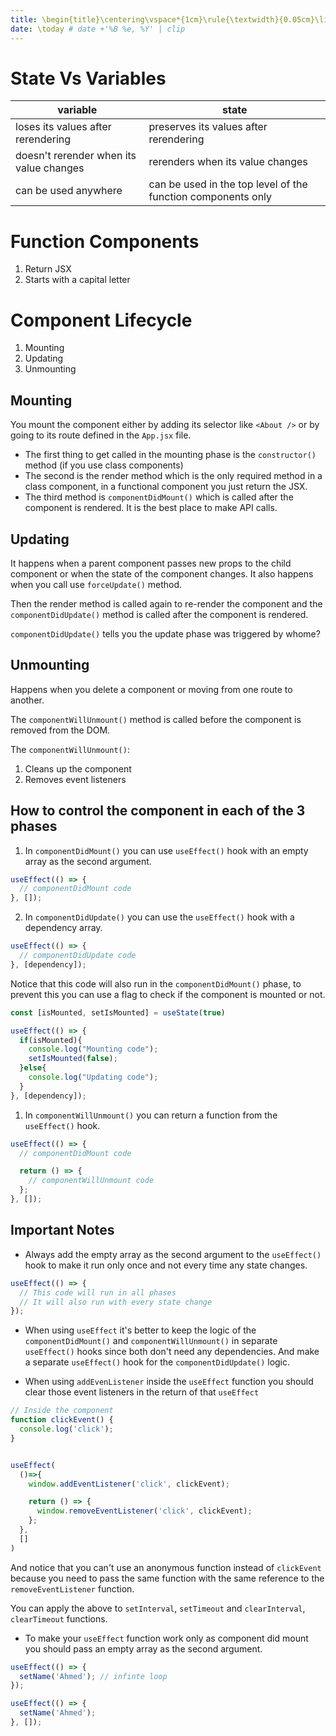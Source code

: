 ```yaml
---
title: \begin{title}\centering\vspace*{1cm}\rule{\textwidth}{0.05cm}\linebreak\vspace{0.5cm}{\Huge\bfseries React Notes \par}\vspace{0.1cm}\hrule\end{title}
date: \today # date +'%B %e, %Y' | clip
---
```


# State Vs Variables

| variable                                | state                                                        |
| --------------------------------------- | ------------------------------------------------------------ |
| loses its values after rerendering      | preserves its values after rerendering                       |
| doesn't rerender when its value changes | rerenders when its value changes                             |
| can be used anywhere                    | can be used in the top level of the function components only |

# Function Components

1. Return JSX
2. Starts with a capital letter

# Component Lifecycle

1. Mounting
2. Updating
3. Unmounting

## Mounting

You mount the component either by adding its selector like `<About />` or by going to its route defined in the `App.jsx` file.

- The first thing to get called in the mounting phase is the `constructor()` method (if you use class components)
- The second is the render method which is the only required method in a class component, in a functional component you just return the JSX.
- The third method is `componentDidMount()` which is called after the component is rendered. It is the best place to make API calls.

## Updating

It happens when a parent component passes new props to the child component or when the state of the component changes. It also happens when you call use `forceUpdate()` method.

Then the render method is called again to re-render the component and the `componentDidUpdate()` method is called after the component is rendered.

`componentDidUpdate()` tells you the update phase was triggered by whome?

## Unmounting

Happens when you delete a component or moving from one route to another.

The `componentWillUnmount()` method is called before the component is removed from the DOM.

The `componentWillUnmount()`:

1. Cleans up the component
2. Removes event listeners

## How to control the component in each of the 3 phases

1. In `componentDidMount()` you can use `useEffect()` hook with an empty array as the second argument.

```{.jsx .numberLines}
useEffect(() => {
  // componentDidMount code
}, []);
```

2. In `componentDidUpdate()` you can use the `useEffect()` hook with a dependency array.

```{.jsx .numberLines}
useEffect(() => {
  // componentDidUpdate code
}, [dependency]);
```

Notice that this code will also run in the `componentDidMount()` phase, to prevent this you can use a flag to check if the component is mounted or not.

```{.jsx .numberLines}
const [isMounted, setIsMounted] = useState(true)

useEffect(() => {
  if(isMounted){
    console.log("Mounting code");
    setIsMounted(false);
  }else{
    console.log("Updating code");
  }
}, [dependency]);
```

1. In `componentWillUnmount()` you can return a function from the `useEffect()` hook.

```{.jsx .numberLines}
useEffect(() => {
  // componentDidMount code

  return () => {
    // componentWillUnmount code
  };
}, []);
```

## Important Notes

- Always add the empty array as the second argument to the `useEffect()` hook to make it run only once and not every time any state changes.

```{.jsx .numberLines}
useEffect(() => {
  // This code will run in all phases
  // It will also run with every state change
});
```

- When using `useEffect` it's better to keep the logic of the `componentDidMount()` and `componentWillUnmount()` in separate `useEffect()` hooks since both don't need any dependencies. And make a separate `useEffect()` hook for the `componentDidUpdate()` logic.

- When using `addEvenListener` inside the `useEffect` function you should clear those event listeners in the return of that `useEffect`

```{.jsx .numberLines}
// Inside the component
function clickEvent() {
  console.log('click');
}


useEffect(
  ()=>{
    window.addEventListener('click', clickEvent);

    return () => {
      window.removeEventListener('click', clickEvent);
    };
  },
  []
)
```

And notice that you can't use an anonymous function instead of `clickEvent` because you need to pass the same function with the same reference to the `removeEventListener` function.

You can apply the above to `setInterval`, `setTimeout` and `clearInterval`, `clearTimeout` functions.

- To make your `useEffect` function work only as component did mount you should pass an empty array as the second argument.

```{.jsx .numberLines}
useEffect(() => {
  setName('Ahmed'); // infinte loop
});

useEffect(() => {
  setName('Ahmed');
}, []);
```
